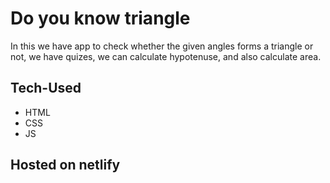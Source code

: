 # Do you know triangle

In this we have app to check whether the given angles forms a triangle or not, we have quizes, we can calculate hypotenuse, and also calculate area.

## Tech-Used
- HTML
- CSS
- JS

## Hosted on netlify
